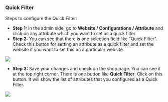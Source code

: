 
### Quick Filter



Steps to configure the Quick Filter:


* **Step 1:** In the admin side, go to **Website / Configurations / Attribute** and click on any attribute which you want to set as a quick filter.
* **Step 2:** You can see that there is one selection field like "Quick Filter". Check this button for setting an attribute as a quick filter and set the website if you want to set this on a particular website.


![](./images/14-1.png)


* **Step 3:** Save your changes and check on the shop page. You can see it at the top right corner. There is one button like **Quick Filter**. Click on this button. It will show the list of attributes that you configured as a Quick Filter.


![](./images/14-2.png)



